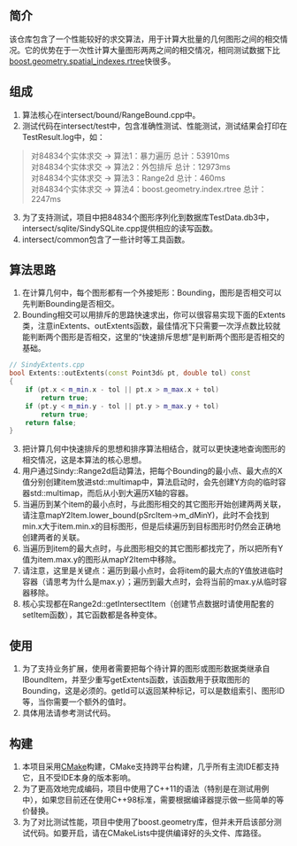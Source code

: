 ## 简介
该仓库包含了一个性能较好的求交算法，用于计算大批量的几何图形之间的相交情况。它的优势在于一次性计算大量图形两两之间的相交情况，相同测试数据下比[boost.geometry.spatial_indexes.rtree](https://www.boost.org/doc/libs/1_81_0/libs/geometry/doc/html/geometry/spatial_indexes/)快很多。

## 组成
1. 算法核心在intersect/bound/RangeBound.cpp中。
2. 测试代码在intersect/test中，包含准确性测试、性能测试，测试结果会打印在TestResult.log中，如：
> 对84834个实体求交 -> 算法1：暴力遍历 总计：53910ms<br>
> 对84834个实体求交 -> 算法2：外包排斥 总计：12973ms<br>
> 对84834个实体求交 -> 算法3：Range2d 总计：460ms<br>
> 对84834个实体求交 -> 算法4：boost.geometry.index.rtree 总计：2247ms

3. 为了支持测试，项目中把84834个图形序列化到数据库TestData.db3中，intersect/sqlite/SindySQLite.cpp提供相应的读写函数。
4. intersect/common包含了一些计时等工具函数。

## 算法思路
1. 在计算几何中，每个图形都有一个外接矩形：Bounding，图形是否相交可以先判断Bounding是否相交。
2. Bounding相交可以用排斥的思路快速求出，你可以很容易实现下面的Extents类，注意inExtents、outExtents函数，最佳情况下只需要一次浮点数比较就能判断两个图形是否相交，这里的“快速排斥思想”是判断两个图形是否相交的基础。
```cpp
// SindyExtents.cpp
bool Extents::outExtents(const Point3d& pt, double tol) const
{
    if (pt.x < m_min.x - tol || pt.x > m_max.x + tol)
        return true;
    if (pt.y < m_min.y - tol || pt.y > m_max.y + tol)
        return true;
    return false;
}
```
3. 把计算几何中快速排斥的思想和排序算法相结合，就可以更快速地查询图形的相交情况，这是本算法的核心思想。
4. 用户通过Sindy::Range2d启动算法，把每个Bounding的最小点、最大点的X值分别创建item放进std::multimap中，算法启动时，会先创建Y方向的临时容器std::multimap，而后从小到大遍历X轴的容器。
5. 当遍历到某个item的最小点时，与此图形相交的其它图形开始创建两两关联，请注意mapY2Item.lower_bound(pSrcItem->m_dMinY)，此时不会找到min.x大于item.min.x的目标图形，但是后续遍历到目标图形时仍然会正确地创建两者的关联。
6. 当遍历到item的最大点时，与此图形相交的其它图形都找完了，所以把所有Y值为item.max.y的图形从mapY2Item中移除。
7. 请注意，这里是关键点：遍历到最小点时，会将item的最大点的Y值放进临时容器（请思考为什么是max.y）；遍历到最大点时，会将当前的max.y从临时容器移除。
8. 核心实现都在Range2d::getIntersectItem（创建节点数据时请使用配套的setItem函数），其它函数都是各种变体。

## 使用
1. 为了支持业务扩展，使用者需要把每个待计算的图形或图形数据类继承自IBoundItem，并至少重写getExtents函数，该函数用于获取图形的Bounding，这是必须的。getId可以返回某种标记，可以是数组索引、图形ID等，当你需要一个额外的值时。
2. 具体用法请参考测试代码。

## 构建
1. 本项目采用[CMake](https://cmake.org/)构建，CMake支持跨平台构建，几乎所有主流IDE都支持它，且不受IDE本身的版本影响。
2. 为了更高效地完成编码，项目中使用了C++11的语法（特别是在测试用例中），如果您目前还在使用C++98标准，需要根据编译器提示做一些简单的等价替换。
3. 为了对比测试性能，项目中使用了boost.geometry库，但并未开启该部分测试代码。如要开启，请在CMakeLists中提供编译好的头文件、库路径。